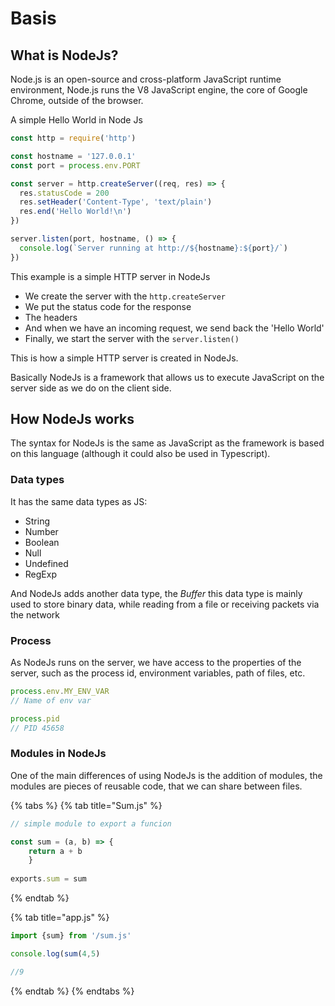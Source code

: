 # Basis

## What is NodeJs?

Node.js is an open-source and cross-platform JavaScript runtime environment, Node.js runs the V8 JavaScript engine, the core of Google Chrome, outside of the browser.

A simple Hello World in Node Js

```javascript
const http = require('http')

const hostname = '127.0.0.1'
const port = process.env.PORT

const server = http.createServer((req, res) => {
  res.statusCode = 200
  res.setHeader('Content-Type', 'text/plain')
  res.end('Hello World!\n')
})

server.listen(port, hostname, () => {
  console.log(`Server running at http://${hostname}:${port}/`)
})
```

This example is a simple HTTP server in NodeJs

* We create the server with the `http.createServer`
* We put the status code for the response
* The headers
* And when we have an incoming request, we send back the 'Hello World'
* Finally, we start the server with the `server.listen()`

This is how a simple HTTP server is created in NodeJs.

Basically NodeJs is a framework that allows us to execute JavaScript on the server side as we do on the client side.

## How NodeJs works

The syntax for NodeJs is the same as JavaScript as the framework is based on this language \(although it could also be used in Typescript\).

### Data types

It has the same data types as JS:

* String
* Number
* Boolean
* Null
* Undefined
* RegExp

And NodeJs adds another data type, the _Buffer_ this data type is mainly used to store binary data, while reading from a file or receiving packets via the network

### Process

As NodeJs runs on the server, we have access to the properties of the server, such as the process id, environment variables, path of files, etc.

```javascript
process.env.MY_ENV_VAR
// Name of env var

process.pid
// PID 45658
```

### Modules in NodeJs

One of the main differences of using NodeJs is the addition of modules, the modules are pieces of reusable code, that we can share between files.

{% tabs %}
{% tab title="Sum.js" %}
```javascript
// simple module to export a funcion

const sum = (a, b) => {
    return a + b
    }
    
exports.sum = sum
```
{% endtab %}

{% tab title="app.js" %}
```javascript
import {sum} from '/sum.js'

console.log(sum(4,5)

//9
```
{% endtab %}
{% endtabs %}

